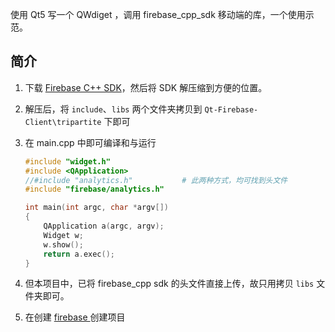 





使用 Qt5 写一个 QWdiget ，调用  firebase_cpp_sdk 移动端的库，一个使用示范。



## 简介

1. 下载 [Firebase C++ SDK](https://firebase.google.com/download/cpp?hl=zh-cn)，然后将 SDK 解压缩到方便的位置。

2. 解压后，将 `include`、`libs` 两个文件夹拷贝到 `Qt-Firebase-Client\tripartite` 下即可

3. 在 main.cpp 中即可编译和与运行

   ```cpp
   #include "widget.h"
   #include <QApplication>
   //#include "analytics.h"           # 此两种方式，均可找到头文件
   #include "firebase/analytics.h"
   
   int main(int argc, char *argv[])
   {
       QApplication a(argc, argv);
       Widget w;
       w.show();
       return a.exec();
   }
   ```

4. 但本项目中，已将 firebase_cpp sdk 的头文件直接上传，故只用拷贝 `libs`  文件夹即可。









1. 在创建 [firebase ](https://console.firebase.google.com/?hl=zh-cn) 创建项目
